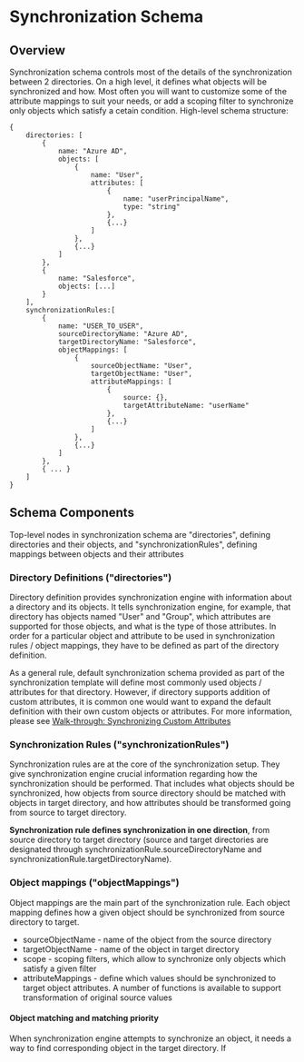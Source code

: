 Synchronization Schema 
===========================================

## Overview

Synchronization schema controls most of the details of the synchronization between 2 directories. On a high level, it defines what objects will be synchronized and how. Most often you will want to customize some of the attribute mappings to suit your needs, or add a scoping filter to synchronize only objects which satisfy a cetain condition. High-level schema structure:

    {
        directories: [
            {
                name: "Azure AD",
                objects: [
                    {
                        name: "User",
                        attributes: [
                            {
                                name: "userPrincipalName",
                                type: "string"
                            },
                            {...}
                        ]
                    },
                    {...}
                ]
            },
            {
                name: "Salesforce",
                objects: [...]
            }
        ],
        synchronizationRules:[
            {
                name: "USER_TO_USER",
                sourceDirectoryName: "Azure AD",
                targetDirectoryName: "Salesforce",
                objectMappings: [
                    {
                        sourceObjectName: "User",
                        targetObjectName: "User",
                        attributeMappings: [
                            {
                                source: {},
                                targetAttributeName: "userName"
                            },
                            {...}
                        ]
                    },
                    {...}
                ]
            },
            { ... }
        ]
    }

## Schema Components

Top-level nodes in synchronization schema are "directories", defining directories and their objects, and "synchronizationRules", defining mappings between objects and their attributes

### Directory Definitions ("directories")
Directory definition provides synchronization engine with information about a directory and its objects. It tells synchronization engine, for example, that directory has objects named "User" and "Group", which attributes are supported for those objects, and what is the type of those attributes. In order for a particular object and attribute to be used in synchronization rules / object mappings, they have to be defined as part of the directory definition. 

As a general rule, default synchronization schema provided as part of the synchronization template will define most commonly used objects / attributes for that directory. However, if directory supports addition of custom attributes, it is common one would want to expand the default definition with their own custom objects or attributes. For more information, please see [Walk-through: Synchronizing Custom Attributes](#synchronization-walkthrough-synchronizing-custom-attributes)

### Synchronization Rules ("synchronizationRules")
Synchronization rules are at the core of the synchronization setup. They give synchronization engine crucial information regarding how the synchronization should be performed. That includes what objects should be synchronized, how objects from source directory should be matched with objects in target directory, and how attributes should be transformed going from source to target directory.

**Synchronization rule defines synchronization in one direction**, from source directory to target directory (source and target directories are designated through synchronizationRule.sourceDirectoryName and synchronizationRule.targetDirectoryName).

### Object mappings ("objectMappings")
Object mappings are the main part of the synchronization rule. Each object mapping defines how a given object should be synchronized from source directory to target.

- sourceObjectName - name of the object from the source directory
- targetObjectName - name of the object in target directory
- scope - scoping filters, which allow to synchronize only objects which satisfy a given filter
- attributeMappings - define which values should be synchronized to target object attributes. A number of functions is available to support transformation of original source values

#### Object matching and matching priority
When synchronization engine attempts to synchronize an object, it needs a way to find corresponding object in the target directory. If
